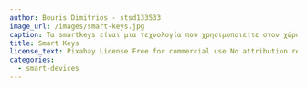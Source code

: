 ```yaml
---
author: Bouris Dimitrios - stsd133533
image_url: /images/smart-keys.jpg
caption: Τα smartkeys είναι μια τεχνολογία που χρησιμοποιείτε στον χώρο της αυτοκίνησης τις τελευταίες δεκαετίες. Με την χρήση των smartkeys ο τρόπος με τον οποίο ο ιδιοκτήτης του οχήματος αλλιλεπιδρά με το όχημα αλλάζει δραστικά.Πλέον τό όχημα αντιλαμβάνεται την ύπαρξη του ιδιοκτήτη απο απόσταση μερικών μέτρων και ξεκλειδώνει αυτόματα. Επίσης χωρίς την εισαγωγή κλειδιού στην μίζα το αυτοκίνητο παίρνεi μπροστά. Η μόνη προηπόθεση είναι ο ιδιοκτήτης να "κουβαλάει" το κλειδί επάνω του, μειώνοντας έτσι στο ελάχιστο την αλληλεπίδραση με το σύστημα κλειδώματος  - ξεκλειδώματος του οχήματος.
title: Smart Keys
license_text: Pixabay License Free for commercial use No attribution required
categories:
  - smart-devices
---
```

